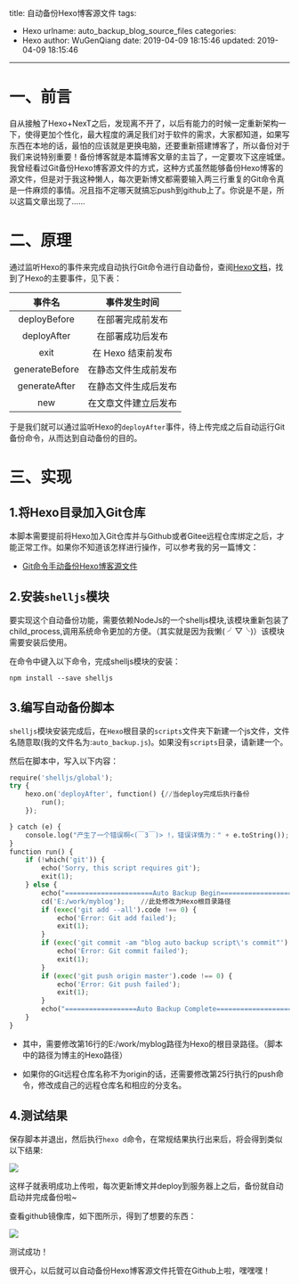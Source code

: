 title: 自动备份Hexo博客源文件
tags:
  - Hexo
urlname: auto_backup_blog_source_files
categories:
  - Hexo
author: WuGenQiang
date: 2019-04-09 18:15:46
updated: 2019-04-09 18:15:46
---
# 一、前言
自从接触了Hexo+NexT之后，发现离不开了，以后有能力的时候一定重新架构一下，使得更加个性化，最大程度的满足我们对于软件的需求，大家都知道，如果写东西在本地的话，最怕的应该就是更换电脑，还要重新搭建博客了，所以备份对于我们来说特别重要！备份博客就是本篇博客文章的主旨了，一定要攻下这座城堡。
我曾经看过Git备份Hexo博客源文件的方式，这种方式虽然能够备份Hexo博客的源文件，但是对于我这种懒人，每次更新博文都需要输入两三行重复的Git命令真是一件麻烦的事情。况且指不定哪天就搞忘push到github上了。你说是不是，所以这篇文章出现了……

<!--more-->
# 二、原理
通过监听Hexo的事件来完成自动执行Git命令进行自动备份，查阅[Hexo文档](https://hexo.io/zh-cn/api/events.html)，找到了Hexo的主要事件，见下表：

事件名|事件发生时间
:---:|:---:
deployBefore|在部署完成前发布
deployAfter|在部署成功后发布
exit|在 Hexo 结束前发布
generateBefore|在静态文件生成前发布
generateAfter|在静态文件生成后发布
new|在文章文件建立后发布

于是我们就可以通过监听Hexo的`deployAfter`事件，待上传完成之后自动运行Git备份命令，从而达到自动备份的目的。
# 三、实现
## 1.将Hexo目录加入Git仓库
本脚本需要提前将Hexo加入Git仓库并与Github或者Gitee远程仓库绑定之后，才能正常工作。如果你不知道该怎样进行操作，可以参考我的另一篇博文：
* [Git命令手动备份Hexo博客源文件](https://blog.enjoytoshare.club/article/manual_backup_blog_source_files.html)

## 2.安装`shelljs`模块
要实现这个自动备份功能，需要依赖NodeJs的一个shelljs模块,该模块重新包装了child_process,调用系统命令更加的方便。（其实就是因为我懒( ╯▽╰)）该模块需要安装后使用。

在命令中键入以下命令，完成shelljs模块的安装：
```
npm install --save shelljs
```
## 3.编写自动备份脚本
`shelljs`模块安装完成后，在`Hexo`根目录的`scripts`文件夹下新建一个js文件，文件名随意取(我的文件名为:`auto_backup.js`)。如果没有`scripts`目录，请新建一个。

然后在脚本中，写入以下内容：

```python
require('shelljs/global');
try {
    hexo.on('deployAfter', function() {//当deploy完成后执行备份
        run();
    });

} catch (e) {
    console.log("产生了一个错误啊<(￣3￣)> !，错误详情为：" + e.toString());
}
function run() {
    if (!which('git')) {
        echo('Sorry, this script requires git');
        exit(1);
    } else {
        echo("======================Auto Backup Begin===========================");
        cd('E:/work/myblog');    //此处修改为Hexo根目录路径
        if (exec('git add --all').code !== 0) {
            echo('Error: Git add failed');
            exit(1);
        }
        if (exec('git commit -am "blog auto backup script\'s commit"').code !== 0) {
            echo('Error: Git commit failed');
            exit(1);
        }
        if (exec('git push origin master').code !== 0) {
            echo('Error: Git push failed');
            exit(1);
        }
        echo("==================Auto Backup Complete============================")
    }
}
```
* 其中，需要修改第16行的E:/work/myblog路径为Hexo的根目录路径。（脚本中的路径为博主的Hexo路径）

* 如果你的Git远程仓库名称不为origin的话，还需要修改第25行执行的push命令，修改成自己的远程仓库名和相应的分支名。

## 4.测试结果
保存脚本并退出，然后执行`hexo d`命令，在常规结果执行出来后，将会得到类似以下结果:

![](https://raw.githubusercontent.com/wugenqiang/picGo/master/pictures/20190409215918.png)

这样子就表明成功上传啦，每次更新博文并deploy到服务器上之后，备份就自动启动并完成备份啦~

查看github镜像库，如下图所示，得到了想要的东西：

![](https://raw.githubusercontent.com/wugenqiang/picGo/master/pictures/20190409220342.png)

测试成功！

很开心，以后就可以自动备份Hexo博客源文件托管在Github上啦，嘿嘿嘿！